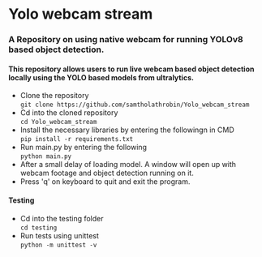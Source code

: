 # Yolo webcam stream
### A Repository on using native webcam for running YOLOv8 based object detection.
#### This repository allows users to run live webcam based object detection locally using the YOLO based models from ultralytics.
- Clone the repository <br> 
`git clone https://github.com/samtholathrobin/Yolo_webcam_stream` <br>
- Cd into the cloned repository <br> 
`cd Yolo_webcam_stream`<br>
- Install the necessary libraries by entering the followingn in CMD <br> 
`pip install -r requirements.txt`<br>
- Run main.py by entering the following <br> 
`python main.py`<br>
- After a small delay of loading model. A window will open up with webcam footage and object detection running on it.<br>
- Press 'q' on keyboard to quit and exit the program.<br>


#### Testing
- Cd into the testing folder <br>
 `cd testing`
- Run tests using unittest <br>
 `python -m unittest -v`
